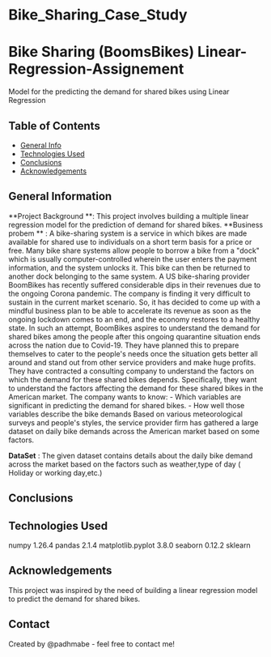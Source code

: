# Bike_Sharing_Case_Study
# Bike Sharing (BoomsBikes) Linear-Regression-Assignement
Model for the predicting the demand for shared bikes using Linear Regression

## Table of Contents
* [General Info](#general-information)
* [Technologies Used](#technologies-used)
* [Conclusions](#conclusions)
* [Acknowledgements](#acknowledgements)

## General Information
**Project Background **: This project involves building a multiple linear regression model for the prediction of demand for shared bikes.
**Business probem **	 : A bike-sharing system is a service in which bikes are made available for shared use to individuals on a short term basis for a price or free. Many bike share systems allow people to borrow a bike from a "dock" which is usually computer-controlled wherein the user enters the payment information, and the system unlocks it. This bike can then be returned to another dock belonging to the same system.
			   A US bike-sharing provider BoomBikes has recently suffered considerable dips in their revenues due to the ongoing Corona pandemic. The company is finding it very difficult to sustain in the current market scenario. So, it has decided to come up with a mindful business plan to be able to accelerate its revenue as soon as the ongoing lockdown comes to an end, and the economy restores to a healthy state. 
                     In such an attempt, BoomBikes aspires to understand the demand for shared bikes among the people after this ongoing quarantine situation ends across the nation due to Covid-19. They have planned this to prepare themselves to cater to the people's needs once the situation gets better all around and stand out from other service providers and make huge profits.
                     They have contracted a consulting company to understand the factors on which the demand for these shared bikes depends. Specifically, they want to understand the factors affecting the demand for these shared bikes in the American market. The company wants to know:
				- Which variables are significant in predicting the demand for shared bikes.
				- How well those variables describe the bike demands
			   Based on various meteorological surveys and people's styles, the service provider firm has gathered a large dataset on daily bike demands across the American market based on some factors. 

**DataSet**		: The given dataset contains details about the daily bike demand across the market based on the factors such as weather,type of day ( Holiday
			  or working day,etc.)



## Conclusions



## Technologies Used
numpy 1.26.4
pandas  2.1.4
matplotlib.pyplot  3.8.0
seaborn 0.12.2
sklearn


## Acknowledgements
This project was inspired by the need of building a linear regression model to predict the demand for shared bikes.


## Contact
Created by @padhmabe - feel free to contact me!


